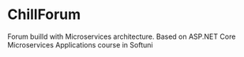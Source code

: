 # ChillForum
Forum builld with Microservices architecture. Based on ASP.NET Core Microservices Applications course in Softuni
